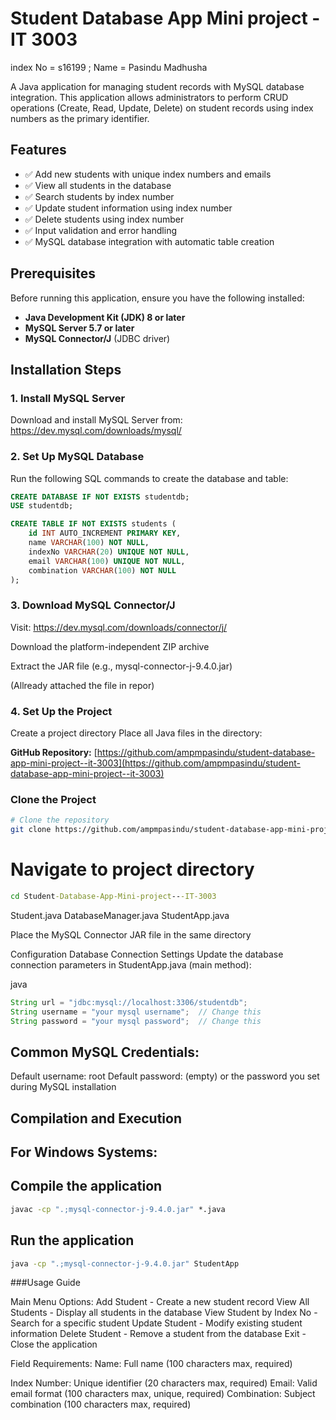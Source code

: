 # Student Database App Mini project - IT 3003
index No = s16199 ;
Name = Pasindu Madhusha

A Java application for managing student records with MySQL database integration. This application allows administrators to perform CRUD operations (Create, Read, Update, Delete) on student records using index numbers as the primary identifier.

## Features

- ✅ Add new students with unique index numbers and emails
- ✅ View all students in the database
- ✅ Search students by index number
- ✅ Update student information using index number
- ✅ Delete students using index number
- ✅ Input validation and error handling
- ✅ MySQL database integration with automatic table creation

## Prerequisites

Before running this application, ensure you have the following installed:

- **Java Development Kit (JDK) 8 or later**
- **MySQL Server 5.7 or later**
- **MySQL Connector/J** (JDBC driver)

## Installation Steps

### 1. Install MySQL Server
Download and install MySQL Server from: https://dev.mysql.com/downloads/mysql/

### 2. Set Up MySQL Database
Run the following SQL commands to create the database and table:

```sql
CREATE DATABASE IF NOT EXISTS studentdb;
USE studentdb;

CREATE TABLE IF NOT EXISTS students (
    id INT AUTO_INCREMENT PRIMARY KEY,
    name VARCHAR(100) NOT NULL,
    indexNo VARCHAR(20) UNIQUE NOT NULL,
    email VARCHAR(100) UNIQUE NOT NULL,
    combination VARCHAR(100) NOT NULL
);
```

### 3. Download MySQL Connector/J
Visit: https://dev.mysql.com/downloads/connector/j/

Download the platform-independent ZIP archive

Extract the JAR file (e.g., mysql-connector-j-9.4.0.jar)

(Allready attached the file in repor)

### 4. Set Up the Project
Create a project directory
Place all Java files in the directory:

**GitHub Repository:** [https://github.com/ampmpasindu/student-database-app-mini-project--it-3003](https://github.com/ampmpasindu/student-database-app-mini-project--it-3003)

### Clone the Project

```bash
# Clone the repository
git clone https://github.com/ampmpasindu/student-database-app-mini-project--it-3003
```

# Navigate to project directory
```cmd
cd Student-Database-App-Mini-project---IT-3003
```

Student.java
DatabaseManager.java
StudentApp.java

Place the MySQL Connector JAR file in the same directory

Configuration
Database Connection Settings
Update the database connection parameters in StudentApp.java (main method):

java
```java
String url = "jdbc:mysql://localhost:3306/studentdb";
String username = "your mysql username";  // Change this
String password = "your mysql password";  // Change this
```

## Common MySQL Credentials:
Default username: root
Default password: (empty) or the password you set during MySQL installation

## Compilation and Execution
## For Windows Systems:
## Compile the application
```cmd
javac -cp ".;mysql-connector-j-9.4.0.jar" *.java
```

## Run the application
```cmd
java -cp ".;mysql-connector-j-9.4.0.jar" StudentApp
```

###Usage Guide

Main Menu Options:
Add Student - Create a new student record
View All Students - Display all students in the database
View Student by Index No - Search for a specific student
Update Student - Modify existing student information
Delete Student - Remove a student from the database
Exit - Close the application

Field Requirements:
Name: Full name (100 characters max, required)

Index Number: Unique identifier (20 characters max, required)
Email: Valid email format (100 characters max, unique, required)
Combination: Subject combination (100 characters max, required)
